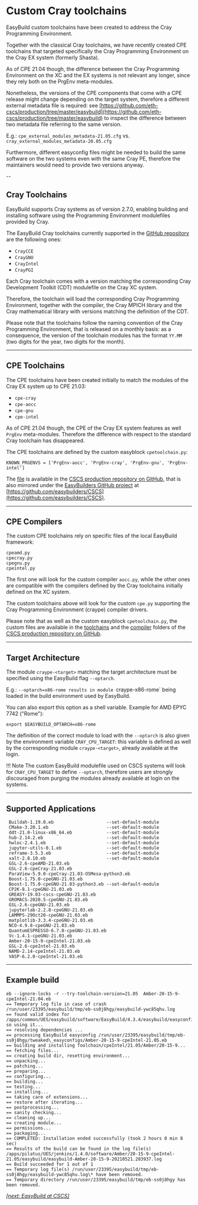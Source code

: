 # Custom Cray toolchains

EasyBuild custom toolchains have been created to address the Cray Programming Environment. 

Together with the classical Cray toolchains, we have recently created CPE toolchains that 
targeted specifically the Cray Programming Environment on the Cray EX system (formerly Shasta).

As of CPE 21.04 though, the difference between the Cray Programming Environment on the XC and
the EX systems is not relevant any longer, since they rely both on the PrgEnv meta-modules.

Nonetheless, the versions of the CPE components that come with a CPE release might change 
depending on the target system, therefore a different external metadata file is required:
see [https://github.com/eth-cscs/production/tree/master/easybuild](https://github.com/eth-cscs/production/tree/master/easybuild) to inspect the difference between two metadata file referring to the same version. 

E.g.: `cpe_external_modules_metadata-21.05.cfg` vs. `cray_external_modules_metadata-20.05.cfg`

Furthermore, different easyconfig files might be needed to build the same software on the 
two systems even with the same Cray PE, therefore the maintainers would need to provide 
two versions anyway.   

-- 

## Cray Toolchains

EasyBuild supports Cray systems as of version 2.7.0, enabling building and installing software using 
the Programming Environment modulefiles provided by Cray. 

The EasyBuild Cray toolchains currently supported in the [GitHub repository](https://github.com/easybuilders/easybuild-framework) 
are the following ones:

* `CrayCCE`
* `CrayGNU`
* `CrayIntel`
* `CrayPGI`

Each Cray toolchain comes with a version matching the corresponding Cray Development Toolkit (CDT) modulefile on the 
Cray XC system. 

Therefore, the toolchain will load the corresponding Cray Programming Environment, together with the compiler, 
the Cray MPICH library and the Cray mathematical library with versions matching the definition of the CDT. 

Please note that the toolchains follow the naming convention of the Cray Programming Environment, 
that is released on a monthly basis: as a consequence, the version of the toolchain modules has 
the format `YY.MM` (two digits for the year, two digits for the month). 

---

## CPE Toolchains

The CPE toolchains have been created initially to match the modules of the Cray EX system up to CPE 21.03:

* `cpe-cray`
* `cpe-aocc`
* `cpe-gnu`
* `cpe-intel`

As of CPE 21.04 though, the CPE of the Cray EX system features as well `PrgEnv` meta-modules.
Therefore the difference with respect to the standard Cray toolchain has disappeared.

The CPE toolchains are defined by the custom easyblock `cpetoolchain.py`:
```
KNOWN_PRGENVS = ['PrgEnv-aocc', 'PrgEnv-cray', 'PrgEnv-gnu', 'PrgEnv-intel']
```

The [file](https://github.com/eth-cscs/production/blob/master/easybuild/easyblocks/cpetoolchain.py) is available in the [CSCS production repository on GitHub](https://github.com/eth-cscs/production), that is also mirrored under the [EasyBuilders GitHub project](https://github.com/easybuilders) at [https://github.com/easybuilders/CSCS](https://github.com/easybuilders/CSCS). 

---

## CPE Compilers

The custom CPE toolchains rely on specific files of the local EasyBuild framework:
```
cpeamd.py
cpecray.py
cpegnu.py
cpeintel.py
```

The first one will look for the custom compiler `aocc.py`, while the other ones are compatible 
with the compilers defined by the Cray toolchains initially defined on the XC system.

The custom toolchains above will look for the custom `cpe.py` supporting the Cray Programming Environment 
(craype) compiler drivers. 

Please note that as well as the custom easyblock `cpetoolchain.py`, the custom files are available in the [toolchains](https://github.com/eth-cscs/production/tree/master/easybuild/toolchains) and the [compiler](https://github.com/eth-cscs/production/tree/master/easybuild/toolchains/compiler) folders of the [CSCS production repository on GitHub](https://github.com/eth-cscs/production).

---

## Target Architecture

The module `craype-<target>` matching the target architecture must be specified using the EasyBuild flag `--optarch`.

E.g.: `--optarch=x86-rome results in module `craype-x86-rome` being loaded in the build environment used by EasyBuild.

You can also export this option as a shell variable. Example for AMD EPYC 7742 ("Rome"):
```
export $EASYBUILD_OPTARCH=x86-rome
```

The definition of the correct module to load with the `--optarch` is also given by the environment variable `CRAY_CPU_TARGET`:
this variable is defined as well by the corresponding module `craype-<target>`, already available at the login. 

!!! Note
    The custom EasyBuild modulefile used on CSCS systems will look for `CRAY_CPU_TARGET` to define `--optarch`, 
    therefore users are strongly discouraged from purging the modules already available at login on the systems.

---

## Supported Applications

```
 Buildah-1.19.0.eb                    --set-default-module
 CMake-3.20.1.eb                      --set-default-module
 ddt-21.0-linux-x86_64.eb             --set-default-module
 hub-2.14.2.eb                        --set-default-module
 hwloc-2.4.1.eb                       --set-default-module
 jupyter-utils-0.1.eb                 --set-default-module
 reframe-3.5.3.eb                     --set-default-module
 xalt-2.8.10.eb                       --set-default-module
 GSL-2.6-cpeAMD-21.03.eb
 GSL-2.6-cpeCray-21.03.eb
 ParaView-5.9.0-cpeCray-21.03-OSMesa-python3.eb
 Boost-1.75.0-cpeGNU-21.03.eb
 Boost-1.75.0-cpeGNU-21.03-python3.eb --set-default-module
 CP2K-8.1-cpeGNU-21.03.eb
 GREASY-19.03-cscs-cpeGNU-21.03.eb
 GROMACS-2020.5-cpeGNU-21.03.eb
 GSL-2.6-cpeGNU-21.03.eb
 jupyterlab-2.2.8-cpeGNU-21.03.eb
 LAMMPS-29Oct20-cpeGNU-21.03.eb
 matplotlib-3.3.4-cpeGNU-21.03.eb
 NCO-4.9.8-cpeGNU-21.03.eb
 QuantumESPRESSO-6.7.0-cpeGNU-21.03.eb
 Vc-1.4.1-cpeGNU-21.03.eb           
 Amber-20-15-9-cpeIntel-21.03.eb
 GSL-2.6-cpeIntel-21.03.eb
 NAMD-2.14-cpeIntel-21.03.eb
 VASP-6.2.0-cpeIntel-21.03.eb
```

---

## Example build

```
eb --ignore-locks -r --try-toolchain-version=21.05  Amber-20-15-9-cpeIntel-21.04.eb
== Temporary log file in case of crash /run/user/23395/easybuild/tmp/eb-ss0j8hgy/easybuild-ywc85qhu.log
== found valid index for /apps/common/UES/easybuild/software/EasyBuild/4.3.4/easybuild/easyconfigs, so using it...
== resolving dependencies ...
== processing EasyBuild easyconfig /run/user/23395/easybuild/tmp/eb-ss0j8hgy/tweaked\_easyconfigs/Amber-20-15-9-cpeIntel-21.05.eb
== building and installing Toolchain/cpeIntel/21.05/Amber/20-15-9...
== fetching files...
== creating build dir, resetting environment...
== unpacking...
== patching...
== preparing...
== configuring...
== building...
== testing...
== installing...
== taking care of extensions...
== restore after iterating...
== postprocessing...
== sanity checking...
== cleaning up...
== creating module...
== permissions...
== packaging...
== COMPLETED: Installation ended successfully (took 2 hours 0 min 8 sec)
== Results of the build can be found in the log file(s) /apps/pilatus/UES/jenkins/1.4.0/software/Amber/20-15-9-cpeIntel-21.05/easybuild/easybuild-Amber-20-15-9-20210521.203937.log
== Build succeeded for 1 out of 1
== Temporary log file(s) /run/user/23395/easybuild/tmp/eb-ss0j8hgy/easybuild-ywc85qhu.log\* have been removed.
== Temporary directory /run/user/23395/easybuild/tmp/eb-ss0j8hgy has been removed.
```

*[[next: EasyBuild at CSCS]](easybuild_at_cscs.md)*
